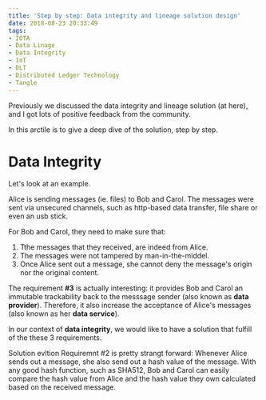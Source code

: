 ```yaml
---
title: 'Step by step: Data integrity and lineage solution design'
date: 2018-08-23 20:33:49
tags:
- IOTA
- Data Linage
- Data Integrity
- IoT
- DLT
- Distributed Ledger Technology
- Tangle
---
```

Previously we discussed the data integrity and lineage solution (at here), and I got lots of positive feedback from the community. 

In this arctile is to give a deep dive of the solution, step by step.

# Data Integrity #
Let's look at an example.

Alice is sending messages (ie. files) to Bob and Carol. The messages were sent via unsecured channels, such as http-based data transfer, file share or even an usb stick.  

For Bob and Carol, they need to make sure that:
1. Tthe messages that they received, are indeed from Alice. 
2. The messages were not tampered by man-in-the-middel.
3. Once Alice sent out a message, she cannot deny the message's origin nor the original content. 

The requirement **#3** is actually interesting: it provides Bob and Carol an immutable trackability back to the messsage sender (also known as **data provider**). Therefore, it also increase the acceptance of Alice's messages (also known as her **data service**). 

In our context of **data integrity**, we would like to have a solution that fulfill of the these 3 requirements. 

Solution evltion
Requiremnt #2 is pretty strangt forward: Whenever Alice sends out a message, she also send out a hash value of the message. With any good hash function, such as SHA512, Bob and Carol can easily compare the hash value from Alice and the hash value they own calculated based on the received message.

